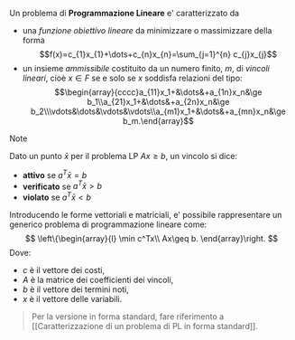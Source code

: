 Un problema di **Programmazione Lineare** e' caratterizzato da
- una *funzione obiettivo lineare* da minimizzare o massimizzare della forma$$f(x)=c_{1}x_{1}+\dots+c_{n}x_{n}=\sum_{j=1}^{n} c_{j}x_{j}$$
- un insieme *ammissibile* costituito da un numero finito, $m$, di *vincoli lineari*, cioè $x \in F$ se e solo se $x$ soddisfa relazioni del tipo: $$\begin{array}{cccc}a_{11}x_1+&\dots&+a_{1n}x_n&\ge b_1\\a_{21}x_1+&\dots&+a_{2n}x_n&\ge b_2\\\vdots&\dots&\vdots&\vdots\\a_{m1}x_1+&\dots&+a_{mn}x_n&\ge b_m.\end{array}$$
>[!note]
>Dato un punto $\bar{x}$ per il problema LP $A{x} \ge b$, un vincolo si dice:
> - **attivo** se $a^T \bar{x} = b$
> - **verificato** se $a^T \bar{x} > b$
> - **violato** se $a^T \bar{x} < b$

Introducendo le forme vettoriali e matriciali, e' possibile rappresentare un generico problema di programmazione lineare come: 
$$
\left\{\begin{array}{l}
\min c^Tx\\
Ax\geq b.
\end{array}\right.
$$
Dove: 
- $c$ è il vettore dei costi, 
- $A$ è la matrice dei coefficienti dei vincoli, 
- $b$ è il vettore dei termini noti, 
- $x$ è il vettore delle variabili.

>Per la versione in forma standard, fare riferimento a [[Caratterizzazione di un problema di PL in forma standard]].